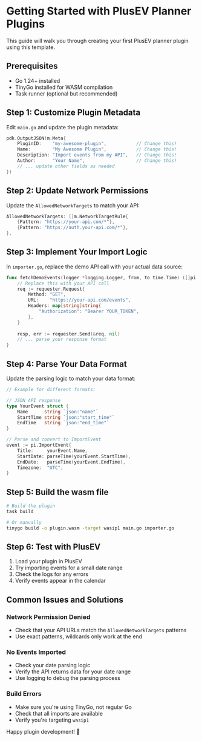 # Getting Started with PlusEV Planner Plugins

This guide will walk you through creating your first PlusEV planner plugin using this template.

## Prerequisites

- Go 1.24+ installed
- TinyGo installed for WASM compilation
- Task runner (optional but recommended)

## Step 1: Customize Plugin Metadata

Edit `main.go` and update the plugin metadata:

```go
pdk.OutputJSON(m.Meta{
    PluginID:    "my-awesome-plugin",           // Change this!
    Name:        "My Awesome Plugin",           // Change this!
    Description: "Import events from my API",   // Change this!
    Author:      "Your Name",                   // Change this!
    // ... update other fields as needed
})
```

## Step 2: Update Network Permissions

Update the `AllowedNetworkTargets` to match your API:

```go
AllowedNetworkTargets: []m.NetworkTargetRule{
    {Pattern: "https://your-api.com/*"},
    {Pattern: "https://auth.your-api.com/*"},
},
```

## Step 3: Implement Your Import Logic

In `importer.go`, replace the demo API call with your actual data source:

```go
func fetchDemoEvents(logger *logging.Logger, from, to time.Time) ([]pi.ImportEvent, error) {
    // Replace this with your API call
    req := requester.Request{
        Method: "GET",
        URL:    "https://your-api.com/events",
        Headers: map[string]string{
            "Authorization": "Bearer YOUR_TOKEN",
        },
    }
    
    resp, err := requester.Send(&req, nil)
    // ... parse your response format
}
```

## Step 4: Parse Your Data Format

Update the parsing logic to match your data format:

```go
// Example for different formats:

// JSON API response
type YourEvent struct {
    Name      string `json:"name"`
    StartTime string `json:"start_time"`
    EndTime   string `json:"end_time"`
}

// Parse and convert to ImportEvent
event := pi.ImportEvent{
    Title:     yourEvent.Name,
    StartDate: parseTime(yourEvent.StartTime),
    EndDate:   parseTime(yourEvent.EndTime),
    Timezone:  "UTC",
}
```

## Step 5: Build the wasm file

```bash
# Build the plugin
task build

# Or manually
tinygo build -o plugin.wasm -target wasip1 main.go importer.go
```

## Step 6: Test with PlusEV

1. Load your plugin in PlusEV
2. Try importing events for a small date range
3. Check the logs for any errors
4. Verify events appear in the calendar

## Common Issues and Solutions

### Network Permission Denied
- Check that your API URLs match the `AllowedNetworkTargets` patterns
- Use exact patterns, wildcards only work at the end

### No Events Imported
- Check your date parsing logic
- Verify the API returns data for your date range
- Use logging to debug the parsing process

### Build Errors
- Make sure you're using TinyGo, not regular Go
- Check that all imports are available
- Verify you're targeting `wasip1`

Happy plugin development! 🚀
